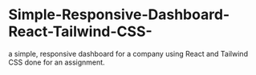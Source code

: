 # Simple-Responsive-Dashboard-React-Tailwind-CSS-
a simple, responsive dashboard for a company using React and Tailwind CSS done for an assignment.
